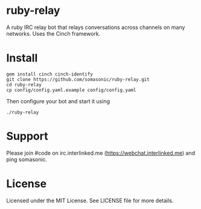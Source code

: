ruby-relay
==========

A ruby IRC relay bot that relays conversations across channels on many networks. Uses the Cinch framework.

Install
=======

    gem install cinch cinch-identify
    git clone https://github.com/somasonic/ruby-relay.git
    cd ruby-relay
    cp config/config.yaml.example config/config.yaml

Then configure your bot and start it using

    ./ruby-relay

Support
=======
Please join #code on irc.interlinked.me (https://webchat.interlinked.me) and ping somasonic.

License
=======

Licensed under the MIT License. See LICENSE file for more details.

